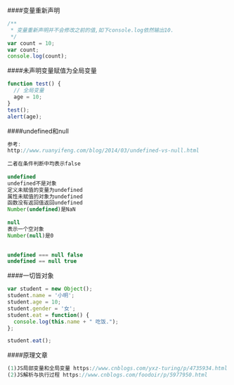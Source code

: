 ####变量重新声明
```javascript
/**
 * 变量重新声明并不会修改之前的值,如下console.log依然输出10.
 */
var count = 10;
var count;
console.log(count);
```

####未声明变量赋值为全局变量
```javascript
function test() {
  // 全局变量
  age = 10;
}
test();
alert(age);
```

####undefined和null
```javascript
参考:
http://www.ruanyifeng.com/blog/2014/03/undefined-vs-null.html
  
二者在条件判断中均表示false
  
undefined
undefined不是对象
定义未赋值的变量为undefined
属性未赋值的对象为undefined
函数没有返回值返回undefined
Number(undefined)是NaN
  
null
表示一个空对象
Number(null)是0

  
undefined === null false
undefined == null true
```

####一切皆对象
```javascript
var student = new Object();
student.name = '小明';
student.age = 10;
student.gender = '女';
student.eat = function() {
  console.log(this.name + " 吃饭.");
};

student.eat();
```

####原理文章
```javascript
(1)JS局部变量和全局变量 https://www.cnblogs.com/yxz-turing/p/4735934.html
(2)JS解析与执行过程 https://www.cnblogs.com/foodoir/p/5977950.html
```